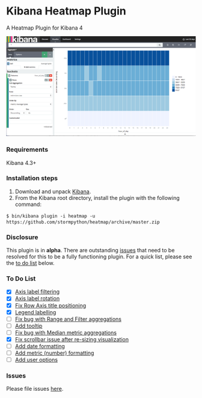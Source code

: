 # Kibana Heatmap Plugin
A Heatmap Plugin for Kibana 4

![Kibana Heatmap](heatmap.png)

### Requirements
Kibana 4.3+

### Installation steps
1. Download and unpack [Kibana](https://www.elastic.co/downloads/kibana).
2. From the Kibana root directory, install the plugin with the following command:

```
$ bin/kibana plugin -i heatmap -u https://github.com/stormpython/heatmap/archive/master.zip
```

### Disclosure
This plugin is in **alpha**. There are outstanding [issues](https://github.com/stormpython/heatmap/issues) that need to be resolved for this to be a fully functioning plugin. For a quick list, please see the [to do list](#to-do-list) below.

### To Do List
- [x] [Axis label filtering](https://github.com/stormpython/heatmap/issues/1)
- [x] [Axis label rotation](https://github.com/stormpython/heatmap/issues/2)
- [x] [Fix Row Axis title positioning](https://github.com/stormpython/heatmap/issues/3)
- [x] [Legend labelling](https://github.com/stormpython/heatmap/issues/4)
- [ ] [Fix bug with Range and Filter aggregations](https://github.com/stormpython/heatmap/issues/5)
- [ ] [Add tooltip](https://github.com/stormpython/heatmap/issues/6)
- [ ] [Fix bug with Median metric aggregations](https://github.com/stormpython/heatmap/issues/7)
- [x] [Fix scrollbar issue after re-sizing visualization](https://github.com/stormpython/heatmap/issues/8)
- [ ] [Add date formatting](https://github.com/stormpython/heatmap/issues/9)
- [ ] [Add metric (number) formatting](https://github.com/stormpython/heatmap/issues/10)
- [ ] [Add user options](https://github.com/stormpython/heatmap/issues/11)

### Issues
Please file issues [here](https://github.com/stormpython/heatmap/issues).
